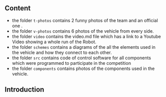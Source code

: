 

## Content

* the folder `t-photos` contains 2 funny photos of the team and an official one . 
* the folder `v-photos` contains 6 photos of the vehicle from every side.
* the folder `video` contains the video.md file which has a link to a Youtube Video showing a whole run of the Robot.
* the folder `schemes` contains a diagrams of the all the elements used in the vehicle and how they connect to each other.
* the folder `src` contains code of control software for all components which were programmed to participate in the competition
* the folder `components` contains photos of the components used in the vehicle.

## Introduction



